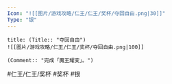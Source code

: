 ```yaml
---
Icon: "![[图片/游戏攻略/仁王/仁王/奖杯/夺回自由.png|30]]"
Type: "银"
---
```

```ad-common-silver-trophy
title: (Title:: "夺回自由")
![[图片/游戏攻略/仁王/仁王/奖杯/夺回自由.png|100]]

(Comment:: "完成「魔王耀变」。")
```

#仁王/仁王/奖杯 #奖杯 #银
